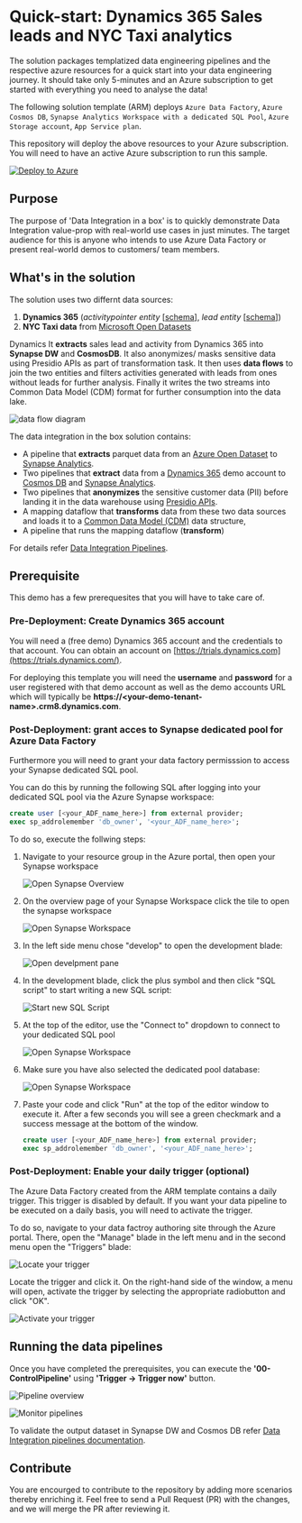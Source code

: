 # Quick-start: Dynamics 365 Sales leads and NYC Taxi analytics

The solution packages templatized data engineering pipelines and the respective azure resources for a quick start into your data engineering journey. It should take only 5-minutes and an Azure subscription to get started with everything you need to analyse the data!

The following solution template (ARM) deploys `Azure Data Factory`, `Azure Cosmos DB`, `Synapse Analytics Workspace with a dedicated SQL Pool`, `Azure Storage account`, `App Service plan`. 

This repository will deploy the above resources to your Azure subscription. You will need to have an active Azure subscription to run this sample. 

[![Deploy to Azure](https://raw.githubusercontent.com/nabhishek/Azure-DataFactory/master/SamplesV2/DataIntegrationInABox/images/adf-in-a-box-icon.png)](https://portal.azure.com/#create/Microsoft.Template/uri/https%3A%2F%2Fraw.githubusercontent.com%2FAzure%2FAzure-DataFactory%2Fmain%2FSamplesV2%2FDataIntegrationInABox%2Ftemplate.json)



## Purpose

The purpose of 'Data Integration in a box' is to quickly demonstrate Data Integration value-prop with real-world use cases in just minutes. The target audience for this is anyone who intends to use Azure Data Factory or present real-world demos to customers/ team members. 



## What's in the solution

The solution uses two differnt data sources: 

1. **Dynamics 365** (*activitypointer entity* [[schema](https://docs.microsoft.com/dynamics365/customer-engagement/web-api/activitypointer?view=dynamics-ce-odata-9)], *lead entity* [[schema](https://docs.microsoft.com/dynamics365/customer-engagement/web-api/lead?view=dynamics-ce-odata-9)])
2. **NYC Taxi data** from [Microsoft Open Datasets](https://docs.microsoft.com/azure/open-datasets/dataset-taxi-yellow?tabs=azureml-opendatasets)

Dynamics It **extracts** sales lead and activity from Dynamics 365 into **Synapse DW** and **CosmosDB**. It also anonymizes/ masks sensitive data using Presidio APIs as part of transformation task. It then uses **data flows** to join the two entities and filters activities generated with leads from ones without leads for further analysis. Finally it writes the two streams into Common Data Model (CDM) format for further consumption into the data lake.

![data flow diagram](./images/data-flow-diagram-view.png)

The data integration in the box solution contains: 

- A pipeline that **extracts** parquet data from an <u>Azure Open Dataset</u> to <u>Synapse Analytics</u>. 
- Two pipelines that **extract** data from a <u>Dynamics 365</u> demo account to <u>Cosmos DB</u> and <u>Synapse Analytics</u>.
- Two pipelines that **anonymizes** the sensitive customer data (PII) before landing it in the data warehouse using [Presidio APIs](https://github.com/microsoft/presidio). 
- A mapping dataflow that **transforms** data from these two data sources and loads it to a <u>Common Data Model (CDM)</u> data structure,
- A pipeline that runs the mapping dataflow (**transform**)

For details refer [Data Integration Pipelines](Pipelines.md). 



## Prerequisite

This demo has a few prerequesites that you will have to take care of.

### Pre-Deployment: Create Dynamics 365 account
You will need a (free demo) Dynamics 365 account and the credentials to that account. You can obtain an account on [https://trials.dynamics.com](https://trials.dynamics.com/).

For deploying this template you will need the **username** and **password** for a user registered with that demo account as well as the demo accounts URL which will typically be **https://\<your-demo-tenant-name\>.crm8.dynamics.com**.

### Post-Deployment: grant acces to Synapse dedicated pool for Azure Data Factory
Furthermore you will need to grant your data factory permisssion to access your Synapse dedicated SQL pool. 

You can do this by running the following SQL after logging into your dedicated SQL pool via the Azure Synapse workspace:

```sql
create user [<your_ADF_name_here>] from external provider;
exec sp_addrolemember 'db_owner', '<your_ADF_name_here>';
```

To do so, execute the follwing steps: 

1. Navigate to your resource group in the Azure portal, then open your Synapse workspace 

    ![Open Synapse Overview](images/sql-dedicated-pool-permissions.-01.png?raw=true)

2. On the overview page of your Synapse Workspace click the tile to open the synapse workspace 

    ![Open Synapse Workspace](images/sql-dedicated-pool-permissions.-02.png?raw=true)

3. In the left side menu chose "develop" to open the development blade: 

    ![Open develpment pane](images/sql-dedicated-pool-permissions.-03.png?raw=true)

4. In the development blade, click the plus symbol and then click "SQL script" to start writing a new SQL script: 

    ![Start new SQL Script](images/sql-dedicated-pool-permissions.-04.png?raw=true)

5. At the top of the editor, use the "Connect to" dropdown to connect to your dedicated SQL pool 

    ![Open Synapse Workspace](images/sql-dedicated-pool-permissions.-05.png?raw=true)

6. Make sure you have also selected the dedicated pool database: 

    ![Open Synapse Workspace](images/sql-dedicated-pool-permissions.-06.png?raw=true)

7. Paste your code and click "Run" at the top of the editor window to execute it. After a few seconds you will see a green checkmark and a success message at the bottom of the window. 

    ```sql
    create user [<your_ADF_name_here>] from external provider;
    exec sp_addrolemember 'db_owner', '<your_ADF_name_here>';
    ```


### Post-Deployment: Enable your daily trigger (optional)

The Azure Data Factory created from the ARM template contains a daily trigger. This trigger is disabled by default. If you want your data pipeline to be executed on a daily basis, you will need to activate the trigger. 

To do so, navigate to your data factroy authoring site through the Azure portal. There, open the "Manage" blade in the left menu and in the second menu open the "Triggers" blade:

![Locate your trigger](images/ActivateTrigger01.png?raw=true) 

Locate the trigger and click it. On the right-hand side of the window, a menu will open, activate the trigger by selecting the appropriate radiobutton and click "OK".

![Activate your trigger](images/ActivateTrigger02.png?raw=true) 



## Running the data pipelines

Once you have completed the prerequisites, you can execute the **'00-ControlPipeline'** using  **'Trigger -> Trigger now'** button.  

![Pipeline overview](./images/data-pipelines-snapshot-with-description.png)



![Monitor pipelines](./images/Monitor-view.png)

To validate the output dataset in Synapse DW and Cosmos DB refer [Data Integration pipelines documentation](Pipelines.md).

## Contribute

You are encourged to contribute to the repository by adding more scenarios thereby enriching it. Feel free to send a Pull Request (PR) with the changes, and we will merge the PR after reviewing it.  